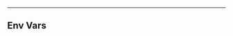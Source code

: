 <!-- Space: Projects -->
<!-- Parent: ZshCore -->
<!-- Title: EnvVars ZshCore -->
<!-- Label: ZshCore -->
<!-- Label: Project -->
<!-- Label: EnvVars -->
<!-- Include: disclaimer.md -->
<!-- Include: ac:toc -->

---

## Env Vars
